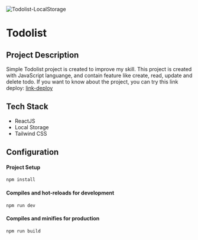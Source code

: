 ![Todolist-LocalStorage](?raw=true)

# Todolist

## Project Description

Simple Todolist project is created to improve my skill. This project is created with JavaScript languange, and contain feature like create, read, update and delete todo. If you want to know about the project, you can try this link deploy: [link-deploy](https://simple-todolist-self.vercel.app)

## Tech Stack

- ReactJS
- Local Storage
- Tailwind CSS

## Configuration

#### Project Setup

```
npm install
```

#### Compiles and hot-reloads for development

```
npm run dev
```

#### Compiles and minifies for production

```
npm run build
```

